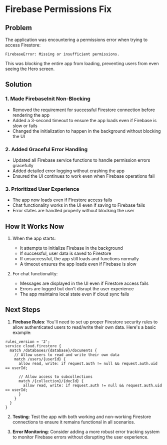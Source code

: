 # Firebase Permissions Fix

## Problem
The application was encountering a permissions error when trying to access Firestore:
```
FirebaseError: Missing or insufficient permissions.
```

This was blocking the entire app from loading, preventing users from even seeing the Hero screen.

## Solution

### 1. Made FirebaseInit Non-Blocking
- Removed the requirement for successful Firestore connection before rendering the app
- Added a 3-second timeout to ensure the app loads even if Firebase is slow or fails
- Changed the initialization to happen in the background without blocking the UI

### 2. Added Graceful Error Handling
- Updated all Firebase service functions to handle permission errors gracefully
- Added detailed error logging without crashing the app
- Ensured the UI continues to work even when Firebase operations fail

### 3. Prioritized User Experience
- The app now loads even if Firestore access fails
- Chat functionality works in the UI even if saving to Firebase fails
- Error states are handled properly without blocking the user

## How It Works Now

1. When the app starts:
   - It attempts to initialize Firebase in the background
   - If successful, user data is saved to Firestore
   - If unsuccessful, the app still loads and functions normally
   - A timeout ensures the app loads even if Firebase is slow

2. For chat functionality:
   - Messages are displayed in the UI even if Firestore access fails
   - Errors are logged but don't disrupt the user experience
   - The app maintains local state even if cloud sync fails

## Next Steps

1. **Firebase Rules**: You'll need to set up proper Firestore security rules to allow authenticated users to read/write their own data. Here's a basic example:

```
rules_version = '2';
service cloud.firestore {
  match /databases/{database}/documents {
    // Allow users to read and write their own data
    match /users/{userId} {
      allow read, write: if request.auth != null && request.auth.uid == userId;
      
      // Allow access to subcollections
      match /{collection}/{docId} {
        allow read, write: if request.auth != null && request.auth.uid == userId;
      }
    }
  }
}
```

2. **Testing**: Test the app with both working and non-working Firestore connections to ensure it remains functional in all scenarios.

3. **Error Monitoring**: Consider adding a more robust error tracking system to monitor Firebase errors without disrupting the user experience. 